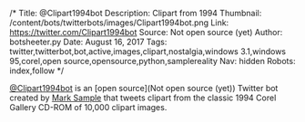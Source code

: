 /*
Title: @Clipart1994bot
Description: Clipart from 1994
Thumbnail: /content/bots/twitterbots/images/Clipart1994bot.png
Link: https://twitter.com/Clipart1994bot
Source: Not open source (yet)
Author: botsheeter.py
Date: August 16, 2017
Tags: twitter,twitterbot,bot,active,images,clipart,nostalgia,windows 3.1,windows 95,corel,open source,opensource,python,samplereality
Nav: hidden
Robots: index,follow
*/

[@Clipart1994bot](https://twitter.com/Clipart1994bot) is an [open source](Not open source (yet)) Twitter bot created by [Mark Sample](https://twitter.com/samplereality) that tweets clipart from the classic 1994 Corel Gallery CD-ROM of 10,000 clipart images.

